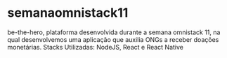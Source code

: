# semanaomnistack11
be-the-hero, plataforma desenvolvida durante a semana omnistack 11, na qual desenvolvemos uma aplicação que auxilia ONGs a receber doações monetárias. 
Stacks Utilizadas: NodeJS, React e React Native
